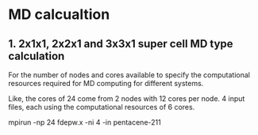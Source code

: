 # MD calcualtion

## 1. 2x1x1, 2x2x1 and 3x3x1 super cell MD type calculation
 For the number of nodes and cores available to specify the computational 
 resources required for MD computing for different systems.
 

 Like, the cores of 24 come from 2 nodes with 12 cores per node.
 4 input files, each using the computational resources of 6 cores.

 mpirun -np 24  fdepw.x  -ni 4 -in pentacene-211

 
